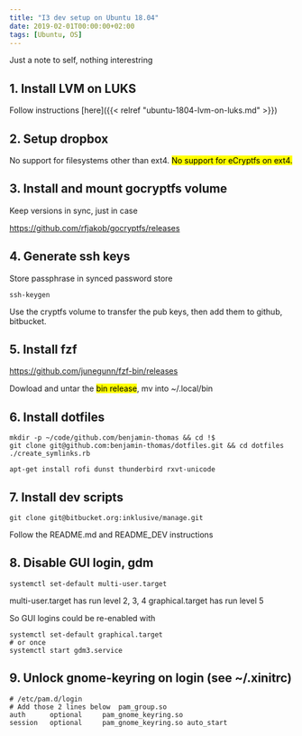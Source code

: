 ```yaml
---
title: "I3 dev setup on Ubuntu 18.04"
date: 2019-02-01T00:00:00+02:00
tags: [Ubuntu, OS]
---
```


Just a note to self, nothing interestring

## 1. Install LVM on LUKS

Follow instructions [here]({{< relref "ubuntu-1804-lvm-on-luks.md" >}})

## 2. Setup dropbox

No support for filesystems other than ext4. <mark>No support for eCryptfs on ext4.</mark>

## 3. Install and mount gocryptfs volume

Keep versions in sync, just in case

https://github.com/rfjakob/gocryptfs/releases

## 4. Generate ssh keys

Store passphrase in synced password store

```console
ssh-keygen
```

Use the cryptfs volume to transfer the pub keys, then add them to github, bitbucket.

## 5. Install fzf

https://github.com/junegunn/fzf-bin/releases

Dowload and untar the <mark>bin release</mark>, mv into ~/.local/bin

## 6. Install dotfiles

```console
mkdir -p ~/code/github.com/benjamin-thomas && cd !$
git clone git@github.com:benjamin-thomas/dotfiles.git && cd dotfiles
./create_symlinks.rb

apt-get install rofi dunst thunderbird rxvt-unicode
```

## 7. Install dev scripts

```console
git clone git@bitbucket.org:inklusive/manage.git
```

Follow the README.md and README_DEV instructions

## 8. Disable GUI login, gdm

```console
systemctl set-default multi-user.target
```

multi-user.target has run level 2, 3, 4
graphical.target has run level 5

So GUI logins could be re-enabled with

```console
systemctl set-default graphical.target
# or once
systemctl start gdm3.service
```

## 9. Unlock gnome-keyring on login (see ~/.xinitrc)

```file
# /etc/pam.d/login
# Add those 2 lines below  pam_group.so
auth      optional     pam_gnome_keyring.so
session   optional     pam_gnome_keyring.so auto_start
```

